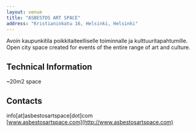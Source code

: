 ```yaml
---
layout: venue
title: "ASBESTOS ART SPACE"
address: "Kristianinkatu 16, Helsinki, Helsinki"
---
```


Avoin kaupunkitila poikkitaiteelliselle toiminnalle ja kulttuuritapahtumille.  
Open city space created for events of the entire range of art and culture.

## Technical Information
~20m2 space

## Contacts
info[at]asbestosartspace[dot]com  
[www.asbestosartspace.com](http://www.asbestosartspace.com)
